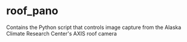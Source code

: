 # roof_pano
Contains the Python script that controls image capture from the Alaska Climate Research Center's AXIS roof camera

